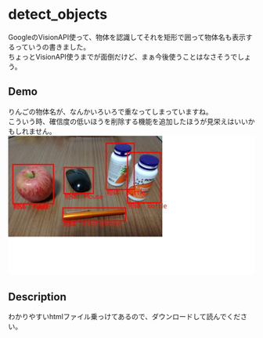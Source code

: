 detect_objects
====

GoogleのVisionAPI使って、物体を認識してそれを矩形で囲って物体名も表示するっていうの書きました。  
ちょっとVisionAPI使うまでが面倒だけど、まぁ今後使うことはなさそうでしょう。  
  
## Demo
りんごの物体名が、なんかいろいろで重なってしまっていますね。  
こういう時、確信度の低いほうを削除する機能を追加したほうが見栄えはいいかもしれません。
![result](https://github.com/PythonHuro/ocha/blob/master/detect_objects/Output.jpg)
  
## Description
わかりやすいhtmlファイル乗っけてあるので、ダウンロードして読んでください。
